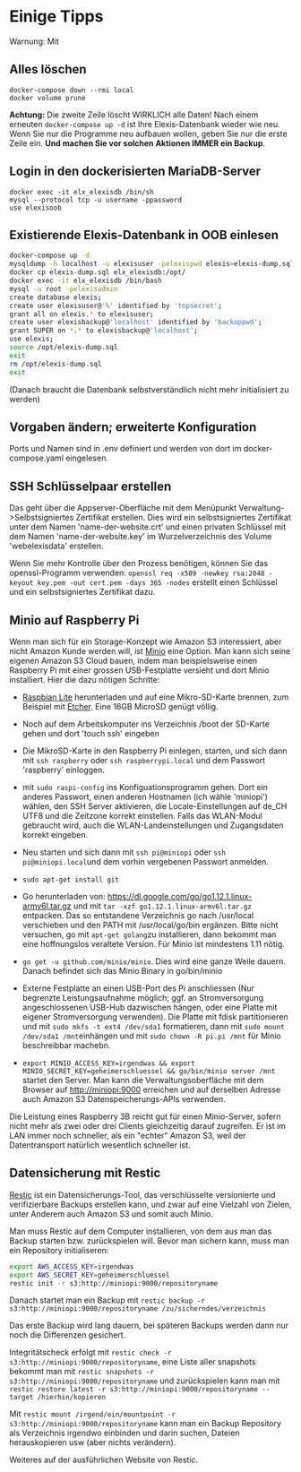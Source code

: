 # Einige Tipps

Warnung: Mit
## Alles löschen

    docker-compose down --rmi local
    docker volume prune

**Achtung:** Die zweite Zeile löscht WIRKLICH alle Daten! Nach einem erneuten `docker-compose up -d` ist Ihre Elexis-Datenbank wieder wie neu. Wenn Sie nur die Programme neu aufbauen wollen, geben Sie nur die erste Zeile ein. **Und machen Sie vor solchen Aktionen IMMER ein Backup**.

## Login in den dockerisierten MariaDB-Server

    docker exec -it elx_elexisdb /bin/sh
    mysql --protocol tcp -u username -ppassword 
    use elexisoob

## Existierende Elexis-Datenbank in OOB einlesen

```bash
docker-compose up -d
mysqldump -h localhost -u elexisuser -pelexispwd elexis>elexis-dump.sql
docker cp elexis-dump.sql elx_elexisdb:/opt/
docker exec -it elx_elexisdb /bin/bash
mysql -u root -pelexisadmin
create database elexis;
create user elexisuser@'%' identified by 'topsecret';
grant all on elexis.* to elexisuser;
create user elexisbackup@'localhost' identified by 'backuppwd';
grant SUPER on *.* to elexisbackup@'localhost';
use elexis;
source /opt/elexis-dump.sql
exit
rm /opt/elexis-dump.sql
exit
```   
(Danach braucht die Datenbank selbstverständlich nicht mehr initialisiert zu werden)


## Vorgaben ändern; erweiterte Konfiguration

Ports und Namen sind in .env definiert und werden von dort im docker-compose.yaml eingelesen.

## SSH Schlüsselpaar erstellen

Das geht über die Appserver-Oberfläche mit dem Menüpunkt Verwaltung->Selbstsigniertes Zertifikat erstellen. Dies wird ein selbstsigniertes Zertifikat unter dem Namen 'name-der-website.crt' und einen privaten Schlüssel mit dem Namen 'name-der-website.key' im Wurzelverzeichnis des Volume 'webelexisdata' erstellen.

Wenn Sie mehr Kontrolle über den Prozess benötigen, können Sie das openssl-Programm verwenden:
`openssl req -x509 -newkey rsa:2048 -keyout key.pem -out cert.pem -days 365 -nodes` erstellt einen Schlüssel und ein selbstsigniertes Zertifikat dazu.

## Minio auf Raspberry Pi

Wenn man sich für ein Storage-Konzept wie Amazon S3 interessiert, aber nicht Amazon Kunde werden will, ist [Minio](https://minio.io) eine Option. Man kann sich seine eigenen Amazon S3 Cloud bauen, indem man beispielsweise einen Raspberry Pi mit einer grossen USB-Festplatte versieht und dort Minio installiert. Hier die dazu nötigen Schritte:

* [Raspbian Lite](https://www.raspberrypi.org/downloads/raspbian/) herunterladen und auf eine Mikro-SD-Karte brennen, zum Beispiel mit [Etcher](https://www.balena.io/etcher/). Eine 16GB MicroSD genügt völlig.

* Noch auf dem Arbeitskomputer ins Verzeichnis /boot der SD-Karte gehen und dort 'touch ssh' eingeben

* Die MikroSD-Karte in den Raspberry Pi einlegen, starten, und sich dann mit `ssh raspberry` oder `ssh raspberrypi.local` und dem Passwort 'raspberry' einloggen.

* mit `sudo raspi-config` ins Konfiguationsprogramm gehen. Dort ein anderes Passwort, einen anderen Hostnamen (ich wähle 'miniopi') wählen, den SSH Server aktivieren, die Locale-Einstellungen auf de_CH UTF8 und die Zeitzone korrekt einstellen. Falls das WLAN-Modul gebraucht wird, auch die WLAN-Landeinstellungen und Zugangsdaten korrekt eingeben.

* Neu starten und sich dann mit `ssh pi@miniopi` oder `ssh pi@miniopi.local`und dem vorhin vergebenen Passwort anmelden.

* `sudo apt-get install git`

* Go herunterladen von: <https://dl.google.com/go/go1.12.1.linux-armv6l.tar.gz> und mit `tar -xzf go1.12.1.linux-armv6l.tar.gz` entpacken. Das so entstandene Verzeichnis go nach /usr/local verschieben und den PATH mit /usr/local/go/bin ergänzen. Bitte nicht versuchen, go mit `apt-get golang`zu installieren, dann bekommt man eine hoffnungslos veraltete Version. Für Minio ist mindestens 1.11 nötig.

* `go get -u github.com/minio/minio`. Dies wird eine ganze Weile dauern. Danach befindet sich das Minio Binary in go/bin/minio

* Externe Festplatte an einen USB-Port des Pi anschliessen (Nur begrenzte Leistungsaufnahme möglich; ggf. an Stromversorgung angeschlossenen USB-Hub dazwischen hängen, oder eine Platte mit eigener Stromversorgung verwenden). Die Platte mit fdisk partitionieren und mit `sudo mkfs -t ext4 /dev/sda1`  formatieren, dann mit `sudo mount /dev/sda1 /mnt`einhängen und mit `sudo chown -R pi.pi /mnt` für Minio beschreibbar machebn.

* `export MINIO_ACCESS_KEY=irgendwas && export MINIO_SECRET_KEY=geheimerschluessel && go/bin/minio server /mnt` startet den Server. Man kann die Verwaltungsoberfläche mit dem Browser auf <http://miniopi:9000> erreichen und auf derselben Adresse auch Amazon S3 Datenspeicherungs-APIs verwenden.

Die Leistung eines Raspberry 3B reicht gut für einen Minio-Server, sofern nicht mehr als zwei oder drei Clients gleichzeitig darauf zugreifen. Er ist im LAN immer noch schneller, als ein "echter" Amazon S3, weil der Datentransport natürlich wesentlich schneller ist.

## Datensicherung mit Restic

[Restic](https://restic.net) ist ein Datensicherungs-Tool, das verschlüsselte versionierte und verifizierbare Backups erstellen kann, und zwar auf eine Vielzahl von Zielen, unter Anderem auch Amazon S3 und somit auch Minio.

Man muss Restic auf dem Computer installieren, von dem aus man das Backup starten bzw. zurückspielen will. Bevor man sichern kann, muss man ein Repository initialiseren:

```bash
export AWS_ACCESS_KEY=irgendwas
export AWS_SECRET_KEY=geheimerschluessel
restic init -r s3:http://miniopi:9000/repositoryname
```

Danach startet man ein Backup mit `restic backup -r s3:http://miniopi:9000/repositoryname /zu/sicherndes/verzeichnis`

Das erste Backup wird lang dauern, bei späteren Backups werden dann nur noch die Differenzen gesichert.

Integritätscheck erfolgt mit `restic check -r s3:http://miniopi:9000/repositoryname`, eine Liste aller snapshots bekommt man mit `restic snapshots -r s3:http://miniopi:9000/repositoryname` und zurückspielen kann man mit `restic restore latest -r s3:http://miniopi:9000/repositoryname --target /hierhin/kopieren`

Mit `restic mount /irgend/ein/mountpoint -r s3:http://miniopi:9000/repositoryname` kann man ein Backup Repository als Verzeichnis irgendwo einbinden und darin suchen, Dateien herauskopieren usw (aber nichts verändern).

Weiteres auf der ausführlichen Website von Restic.
